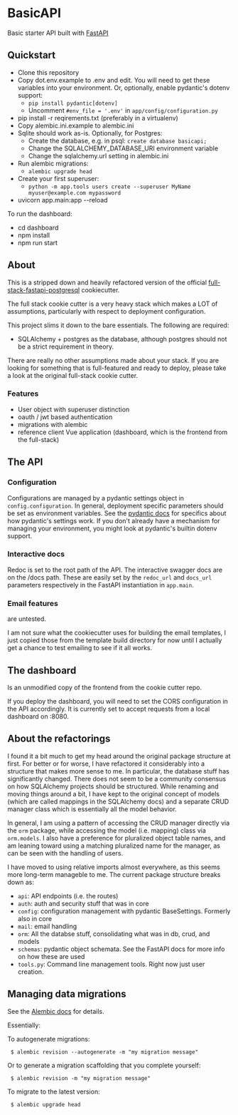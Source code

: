 # BasicAPI

Basic starter API built with [FastAPI](https://fastapi.tiangolo.com/)

## Quickstart

 * Clone this repository
 * Copy dot.env.example to .env and edit. You will need to get these variables
   into your environment. Or, optionally, enable pydantic's dotenv support:
    - `pip install pydantic[dotenv]`
    - Uncomment `#env_file = '.env'` in `app/config/configuration.py`
 * pip install -r reqirements.txt (preferably in a virtualenv)
 * Copy alembic.ini.example to alembic.ini
 * Sqlite should work as-is. Optionally, for Postgres:
   - Create the database, e.g. in psql: `create database basicapi;`
   - Change the <PREFIX>SQLALCHEMY_DATABASE_URI environment variable
   - Change the sqlalchemy.url setting in alembic.ini
 * Run alembic migrations:
   - `alembic upgrade head`
 * Create your first superuser:
   - `python -m app.tools users create --superuser MyName myuser@example.com mypassword`
 * uvicorn app.main:app --reload 

To run the dashboard:
 * cd dashboard
 * npm install
 * npm run start


## About

This is a stripped down and heavily refactored version of the official
[full-stack-fastapi-postgresql](https://github.com/tiangolo/full-stack-fastapi-postgresql)
cookiecutter.

The full stack cookie cutter is a very heavy stack which makes a LOT of assumptions,
particularly with respect to deployment configuration.

This project slims it down to the bare essentials. The following are required:

 * SQLAlchemy + postgres as the database, although postgres should not be a strict
   requirement in theory.

There are really no other assumptions made about your stack. If you are looking
for something that is full-featured and ready to deploy, please take a look at the
original full-stack cookie cutter.

### Features

 * User object with superuser distinction
 * oauth / jwt based authentication
 * migrations with alembic
 * reference client Vue application (dashboard, which is the frontend from the full-stack)


## The API

### Configuration

Configurations are managed by a pydantic settings object in `config.configuration`.
In general, deployment specific parameters should be set as environment variables.
See the [pydantic docs](https://pydantic-docs.helpmanual.io/usage/settings/) for
specifics about how pydantic's settings work. If you don't already have a
mechanism for managing your environment, you might look at pydantic's builtin
dotenv support.

### Interactive docs

Redoc is set to the root path of the API. The interactive swagger docs are on
the /docs path. These are easily set by the `redoc_url` and `docs_url` parameters
respectively in the FastAPI instantiation in `app.main`.

### Email features

are untested.

I am not sure what the cookiecutter uses for building the email templates,
I just copied those from the template build directory for now until I actually
get a chance to test emailing to see if it all works.


## The dashboard

Is an unmodified copy of the frontend from the cookie cutter repo.

If you deploy the dashboard, you will need to set the CORS configuration
in the API accordingly. It is currently set to accept requests from a
local dashboard on :8080.

## About the refactorings

I found it a bit much to get my head around the original package structure at
first. For better or for worse, I have refactored it considerably into a
structure that makes more sense to me. In particular, the database stuff has
significantly changed. There does not seem to be a community consensus on how
SQLAlchemy projects should be structured. While renaming and moving things around
a bit, I have kept to the original concept of models (which are called mappings
in the SQLAlchemy docs) and a separate CRUD manager class which is essentially
all the model behavior.

In general, I am using a pattern of accessing the CRUD manager directly via the
`orm` package, while accessing the model (i.e. mapping) class via `orm.models`. I
also have a preference for pluralized object table names, and am leaning toward
using a matching pluralized name for the manager, as can be seen with the
handling of users.


I have moved to using relative imports almost everywhere, as this seems more
long-term manageble to me. The current package structure breaks down as:

 * `api`: API endpoints (i.e. the routes)
 * `auth`: auth and security stuff that was in core
 * `config`: configuration management with pydantic BaseSettings. Formerly also in core
 * `mail`: email handling
 * `orm`: All the databse stuff, consolidating what was in db, crud, and models
 * `schemas`: pydantic object schemata. See the FastAPI docs for more info on how these are used
 * `tools.py`: Command line management tools. Right now just user creation.


## Managing data migrations

See the [Alembic docs](https://alembic.sqlalchemy.org) for details.

Essentially:

To autogenerate migrations:

```
 $ alembic revision --autogenerate -m "my migration message"
```

Or to generate a migration scaffolding that you complete yourself:

```
 $ alembic revision -m "my migration message"
```

To migrate to the latest version:

```
 $ alembic upgrade head
```
